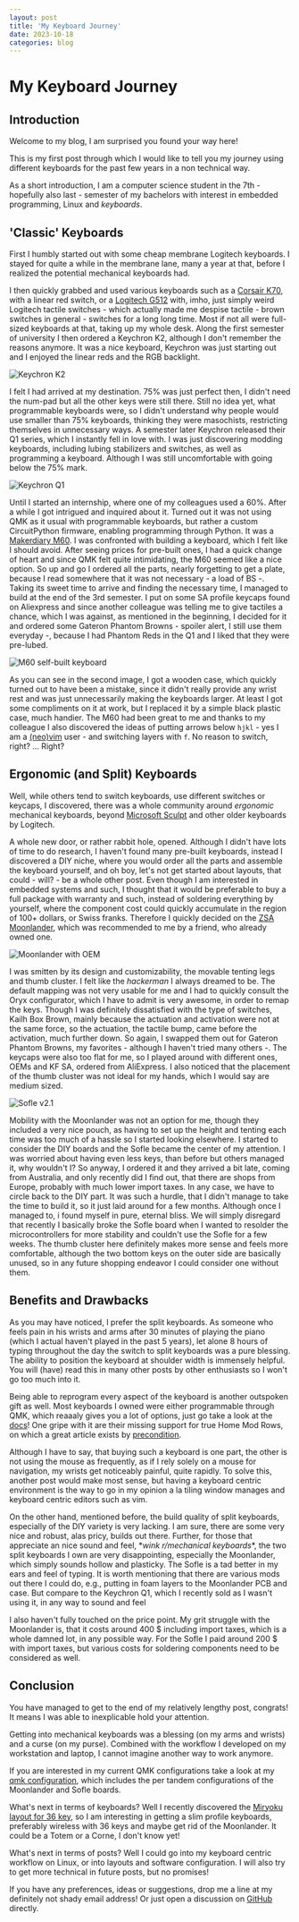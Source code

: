 ```yaml
---
layout: post
title: 'My Keyboard Journey'
date: 2023-10-18
categories: blog
---
```


# My Keyboard Journey

## Introduction

Welcome to my blog, I am surprised you found your way here!

This is my first post through which I would like to tell you my journey using different
keyboards for the past few years in a non technical way.

As a short introduction, I am a computer science student in the 7th - hopefully also last - semester
of my bachelors with interest in embedded programming, Linux and _keyboards_.

## 'Classic' Keyboards

First I humbly started out with some cheap membrane Logitech keyboards. I stayed for quite a while
in the membrane lane, many a year at that, before I realized the potential mechanical keyboards had.

I then quickly grabbed and used various keyboards such as a [Corsair K70](https://www.corsair.com/us/en/p/keyboards/ch-9000069-na/corsair-gaming-k70-mechanical-gaming-keyboard-cherry-mx-red-ch-9000069-na),
with a linear red switch, or a [Logitech G512](https://www.logitechg.com/en-us/products/gaming-keyboards/g512-mechanical-gaming-keyboard.html)
with, imho, just simply weird Logitech tactile switches - which actually made me
despise tactile - brown switches in general - switches for a long long time. Most if not all were
full-sized keyboards at that, taking up my whole desk. Along the first semester of university I then
ordered a Keychron K2, although I don't remember the reasons anymore. It was a nice keyboard,
Keychron was just starting out and I enjoyed the linear reds and the RGB backlight.

![Keychron K2](/assets/keychron_k2.jpg)

I felt I had arrived at my destination. 75% was just perfect then, I didn't need the num-pad but all
the other keys were still there.
Still no idea yet, what programmable keyboards were, so I didn't understand why people would use
smaller than 75% keyboards, thinking they were masochists, restricting themselves in unnecessary ways.
A semester later Keychron released their Q1 series, which I instantly fell in love with. I was just
discovering modding keyboards, including lubing stabilizers and switches, as well as programming
a keyboard. Although I was still uncomfortable with going below the 75% mark.

![Keychron Q1](/assets/keychron_q1.jpg)

Until I started an internship, where one of my colleagues used a 60%. After a while I got intrigued
and inquired about it. Turned out it was not using QMK as it usual with programmable keyboards, but
rather a custom CircuitPython firmware, enabling programming through Python. It was a
[Makerdiary M60](https://makerdiary.com/products/m60-mechanical-keyboard-pcba). I was confronted
with building a keyboard, which I felt like I should avoid. After seeing prices for pre-built ones,
I had a quick change of heart and since QMK felt quite intimidating, the M60 seemed like a nice option.
So up and go I ordered all the parts, nearly forgetting to get a plate, because I read somewhere
that it was not necessary - a load of BS -. Taking its sweet time to arrive and finding the
necessary time, I managed to build at the end of the 3rd semester. I put on some SA profile
keycaps found on Aliexpress and since another colleague was telling me to give tactiles a chance,
which I was against, as mentioned in the beginning, I decided for it and ordered some Gateron
Phantom Browns - spoiler alert, I still use them everyday -, because I had Phantom Reds in the Q1
and I liked that they were pre-lubed.

![M60 self-built keyboard](/assets/m60.jpg)

As you can see in the second image, I got a wooden case, which quickly turned out to have been a
mistake, since it didn't really provide any wrist rest and was just unnecessarily making the
keyboards larger. At least I got some compliments on it at work, but I replaced it by a simple black
plastic case, much handier.
The M60 had been great to me and thanks to my colleague I also discovered the ideas of putting
arrows below `hjkl` - yes I am a [(neo)vim](https://github.com/arminveres/nvim) user - and switching
layers with `f`. No reason to switch, right? ... Right?

## Ergonomic (and Split) Keyboards

Well, while others tend to switch keyboards, use different switches or keycaps, I discovered, there
was a whole community around _ergonomic_ mechanical keyboards, beyond [Microsoft Sculpt](https://www.microsoft.com/en/accessories/products/keyboards/sculpt-ergonomic-desktop?activetab=pivot:overviewtab)
and other older keyboards by Logitech.

A whole new door, or rather rabbit hole, opened. Although I didn't have lots of time to do research,
I haven't found many pre-built keyboards, instead I discovered a DIY niche, where you would order
all the parts and assemble the keyboard yourself, and oh boy, let's not get started about layouts,
that could - will? - be a whole other post. Even though I am interested in embedded systems and
such, I thought that it would be preferable to buy a full package with warranty and such, instead of
soldering everything by yourself, where the component cost could quickly accumulate in the region
of 100+ dollars, or Swiss franks. Therefore I quickly decided on the
[ZSA Moonlander](https://www.zsa.io/moonlander/), which was recommended to me by a friend, who already owned one.

![Moonlander with OEM](/assets/moonlander.jpg)

I was smitten by its design and customizability, the movable tenting legs and thumb cluster. I felt
like the _hackerman_ I always dreamed to be. The default mapping was not very usable for me and I
had to quickly consult the Oryx configurator, which I have to admit is very awesome, in order to
remap the keys. Though I was definitely dissatisfied with the type of switches, Kailh Box Brown, mainly
because the actuation and activation were not at the same force, so the actuation, the tactile bump,
came before the activation, much further down. So again, I swapped them out for Gateron Phantom Browns,
my favorites - although I haven't tried many others -. The keycaps were also too flat for me, so I
played around with different ones, OEMs and KF SA, ordered from AliExpress.
I also noticed that the placement of the thumb cluster was not ideal for my hands, which I would say
are medium sized.

![Sofle v2.1](/assets/sofle.jpg)

Mobility with the Moonlander was not an option for me, though they included a very nice pouch, as
having to set up the height and tenting each time was too much of a hassle so I started looking elsewhere.
I started to consider the DIY boards and the Sofle became the center of my attention.
I was worried about having even less keys, than before but others managed it, why wouldn't I?
So anyway, I ordered it and they arrived a bit late, coming from Australia, and only recently did I
find out, that there are shops from Europe, probably with much lower import taxes.
In any case, we have to circle back to the DIY part. It was such a hurdle, that I didn't manage to
take the time to build it, so it just laid around for a few months. Although once I managed to, i
found myself in pure, eternal bliss. We will simply disregard that recently I basically broke the Sofle
board when I wanted to resolder the microcontrollers for more stability and couldn't use the Sofle
for a few weeks. The thumb cluster here definitely makes more sense and feels more comfortable,
although the two bottom keys on the outer side are basically unused, so in any future shopping
endeavor I could consider one without them.

## Benefits and Drawbacks

As you may have noticed, I prefer the split keyboards. As someone who feels pain in his wrists and
arms after 30 minutes of playing the piano (which I actual haven't played in the past 5 years), let alone
8 hours of typing throughout the day the switch to split keyboards was a pure blessing. The ability
to position the keyboard at shoulder width is immensely helpful. You will (have) read this in many
other posts by other enthusiasts so I won't go too much into it.

Being able to reprogram every aspect of the keyboard is another outspoken gift as well. Most
keyboards I owned were either programmable through QMK, which reaaaly gives you a lot of options,
just go take a look at the [docs](https://docs.qmk.fm/#)! One gripe with it are their missing
support for true Home Mod Rows, on which a great article exists by [precondition](https://precondition.github.io/home-row-mods).

Although I have to say, that buying such a keyboard is one part, the other is not using the mouse as
frequently, as if I rely solely on a mouse for navigation, my wrists get noticeably painful, quite
rapidly. To solve this, another post would make most sense, but having a keyboard centric
environment is the way to go in my opinion a la tiling window manages and keyboard centric editors
such as vim.

On the other hand, mentioned before, the build quality of split keyboards, especially of the
DIY variety is very lacking. I am sure, there are some very nice and robust, alas pricy, builds out
there. Further, for those that appreciate an nice sound and feel, \*_wink r/mechanical keyboards_\*,
the two split keyboards I own are very disappointing, especially the Moonlander, which simply sounds
hollow and plasticky. The Sofle is a tad better in my ears and feel of typing. It is worth
mentioning that there are various mods out there I could do, e.g., putting in foam layers to the
Moonlander PCB and case. But compare to the Keychron Q1, which I recently sold as I wasn't using
it, in any way to sound and feel

I also haven't fully touched on the price point. My grit struggle with the Moonlander is, that it
costs around 400 $ including import taxes, which is a whole damned lot, in any possible way.
For the Sofle I paid around 200 $ with import taxes, but various costs for soldering components
need to be considered as well.

## Conclusion

You have managed to get to the end of my relatively lengthy post, congrats! It means I was able to
inexplicable hold your attention.

Getting into mechanical keyboards was a blessing (on my arms and wrists) and a curse (on my purse).
Combined with the workflow I developed on my workstation and laptop, I cannot imagine another way to
work anymore.

If you are interested in my current QMK configurations take a look at my [qmk configuration](https://github.com/arminveres/qmk_firmware),
which includes the per tandem configurations of the Moonlander and Sofle boards.

What's next in terms of keyboards? Well I recently discovered the [Miryoku layout for 36 key](https://github.com/manna-harbour/miryoku),
so I am interesting in getting a slim profile keyboards, preferably wireless with 36 keys and maybe
get rid of the Moonlander. It could be a Totem or a Corne, I don't know yet!

What's next in terms of posts? Well I could go into my keyboard centric workflow on Linux, or into layouts
and software configuration. I will also try to get more technical in future posts, but no promises!

If you have any preferences, ideas or suggestions, drop me a line at my definitely not shady email address!
Or just open a discussion on [GitHub](https://github.com/arminveres/arminveres.github.io/discussions) directly.
